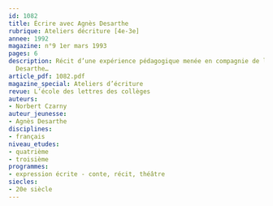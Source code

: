 ```yaml
---
id: 1082
title: Écrire avec Agnès Desarthe 
rubrique: Ateliers décriture [4e-3e]
annee: 1992
magazine: n°9 1er mars 1993
pages: 6
description: Récit d’une expérience pédagogique menée en compagnie de l’écrivain Agnès
  Desarthe…
article_pdf: 1082.pdf
magazine_special: Ateliers d’écriture
revue: L’école des lettres des collèges
auteurs:
- Norbert Czarny
auteur_jeunesse:
- Agnès Desarthe
disciplines:
- français
niveau_etudes:
- quatrième
- troisième
programmes:
- expression écrite - conte, récit, théâtre
siecles:
- 20e siècle
---
```

